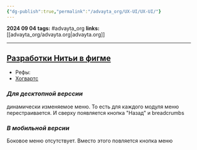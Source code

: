 ```yaml
---
{"dg-publish":true,"permalink":"/advayta_org/UX-UI/UX-UI/"}
---
```


**2024 09 04**
**tags:** #advayta_org 
**links:** [[advayta_org/advayta.org\|advayta.org]]

---
## [Разработки Нитьи в фигме](https://www.figma.com/design/bGsniuRfulBAoZrKOJ9C5W/Advayta.org?node-id=0-1&t=Ow3YU6SUtGAf8FKx-1)

- Рефы:
- [Хогвартс](https://www.hogwartslegacy.com/uk-ua)


### *Для десктопной верссии*
динамически изменяемое меню. То есть для каждого модуля меню перестраивается. И сверху появляется кнопка "Назад" и breadcrumbs

### *В мобильной версии* 
Боковое меню отсутствует. Вместо этого повляется кнопка меню